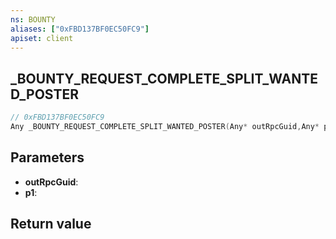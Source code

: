 ```yaml
---
ns: BOUNTY
aliases: ["0xFBD137BF0EC50FC9"]
apiset: client
---
```

## _BOUNTY_REQUEST_COMPLETE_SPLIT_WANTED_POSTER

```c
// 0xFBD137BF0EC50FC9
Any _BOUNTY_REQUEST_COMPLETE_SPLIT_WANTED_POSTER(Any* outRpcGuid,Any* p1);
```


## Parameters
* **outRpcGuid**:
* **p1**:

## Return value

